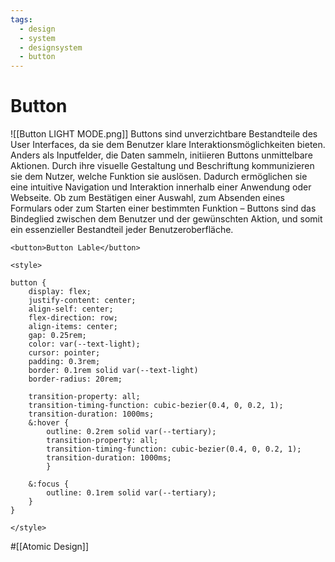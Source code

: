 ```yaml
---
tags:
  - design
  - system
  - designsystem
  - button
---
```

# Button

![[Button LIGHT MODE.png]]
Buttons sind unverzichtbare Bestandteile des User Interfaces, da sie dem Benutzer klare Interaktionsmöglichkeiten bieten. Anders als Inputfelder, die Daten sammeln, initiieren Buttons unmittelbare Aktionen. Durch ihre visuelle Gestaltung und Beschriftung kommunizieren sie dem Nutzer, welche Funktion sie auslösen. Dadurch ermöglichen sie eine intuitive Navigation und Interaktion innerhalb einer Anwendung oder Webseite. Ob zum Bestätigen einer Auswahl, zum Absenden eines Formulars oder zum Starten einer bestimmten Funktion – Buttons sind das Bindeglied zwischen dem Benutzer und der gewünschten Aktion, und somit ein essenzieller Bestandteil jeder Benutzeroberfläche.

```
<button>Button Lable</button>

<style>

button {
	display: flex;
	justify-content: center;
	align-self: center;
	flex-direction: row;
	align-items: center;
	gap: 0.25rem;
	color: var(--text-light);
	cursor: pointer;
	padding: 0.3rem;
	border: 0.1rem solid var(--text-light)
	border-radius: 20rem;
	
	transition-property: all;
	transition-timing-function: cubic-bezier(0.4, 0, 0.2, 1);
	transition-duration: 1000ms;
	&:hover {
		outline: 0.2rem solid var(--tertiary);
		transition-property: all;
		transition-timing-function: cubic-bezier(0.4, 0, 0.2, 1);
		transition-duration: 1000ms;
		}

	&:focus {
		outline: 0.1rem solid var(--tertiary);
	}
}

</style>

```

#[[Atomic Design]]
